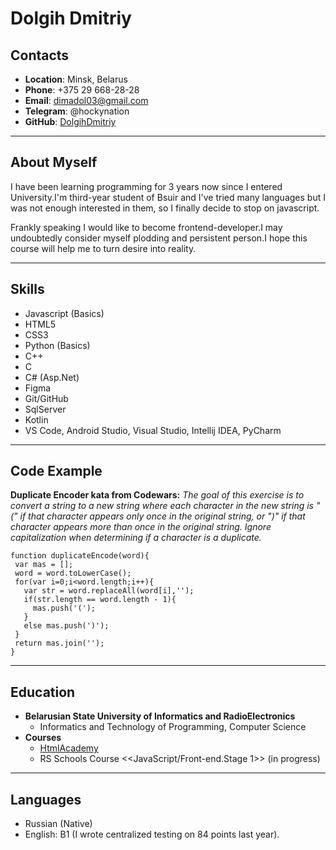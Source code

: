 # **Dolgih Dmitriy**

## **Contacts**
 * **Location**: Minsk, Belarus
 * **Phone**: +375 29 668-28-28
 * **Email**: dimadol03@gmail.com
 * **Telegram**: @hockynation
 * **GitHub**: [DolgihDmitriy](https://github.com/DolgihDmitriy)

 ---

## __About Myself__
I have been learning programming for 3 years now since I entered University.I'm third-year student of Bsuir and I've tried many languages but I was not enough interested in them, so I finally decide to stop on javascript.

Frankly speaking I would like to become frontend-developer.I may undoubtedly consider myself plodding and persistent person.I hope this course will help me to turn desire into reality.

---

## **Skills**
 * Javascript (Basics)
 * HTML5
 * CSS3
 * Python (Basics)
 * C++
 * C
 * C# (Asp.Net)
 * Figma
 * Git/GitHub
 * SqlServer
 * Kotlin 
 * VS Code, Android Studio, Visual Studio, Intellij IDEA, PyCharm

 ---

 ## __Code Example__
 **Duplicate Encoder kata from Codewars:** *The goal of this exercise is to convert a string to a new string where each character in the new string is "(" if that character appears only once in the original string, or ")" if that character appears more than once in the original string. Ignore capitalization when determining if a character is a duplicate.*

 ```
 function duplicateEncode(word){
  var mas = [];
  word = word.toLowerCase();
  for(var i=0;i<word.length;i++){
    var str = word.replaceAll(word[i],'');
    if(str.length == word.length - 1){
      mas.push('(');
    }
    else mas.push(')');
  }
  return mas.join('');
}
 ```

 ---

 ## **Education**
  * **Belarusian State University of Informatics and RadioElectronics**
      + Informatics and Technology of Programming, Computer Science
  * **Courses**
      + [HtmlAcademy](https://htmlacademy.ru/study)
      + RS Schools Course <<JavaScript/Front-end.Stage 1>> (in progress)

---

## __Languages__
 * Russian (Native)
 * English: B1 (I wrote centralized testing on 84 points last year).
